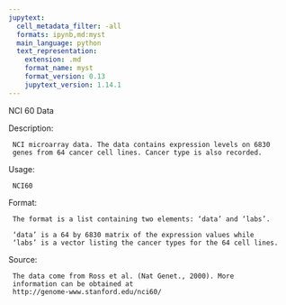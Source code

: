 ```yaml
---
jupytext:
  cell_metadata_filter: -all
  formats: ipynb,md:myst
  main_language: python
  text_representation:
    extension: .md
    format_name: myst
    format_version: 0.13
    jupytext_version: 1.14.1
---
```


NCI 60 Data

Description:

     NCI microarray data. The data contains expression levels on 6830
     genes from 64 cancer cell lines. Cancer type is also recorded.

Usage:

     NCI60
     
Format:

     The format is a list containing two elements: ‘data’ and ‘labs’.

     ‘data’ is a 64 by 6830 matrix of the expression values while
     ‘labs’ is a vector listing the cancer types for the 64 cell lines.

Source:

     The data come from Ross et al. (Nat Genet., 2000). More
     information can be obtained at
     http://genome-www.stanford.edu/nci60/
